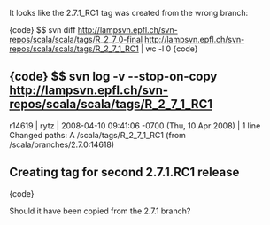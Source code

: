It looks like the 2.7.1_RC1 tag was created from the wrong branch:

{code}
$$ svn diff http://lampsvn.epfl.ch/svn-repos/scala/scala/tags/R_2_7_0-final http://lampsvn.epfl.ch/svn-repos/scala/scala/tags/R_2_7_1_RC1 | wc -l
0
{code}

{code}
$$ svn log -v --stop-on-copy http://lampsvn.epfl.ch/svn-repos/scala/scala/tags/R_2_7_1_RC1
------------------------------------------------------------------------
r14619 | rytz | 2008-04-10 09:41:06 -0700 (Thu, 10 Apr 2008) | 1 line
Changed paths:
   A /scala/tags/R_2_7_1_RC1 (from /scala/branches/2.7.0:14618)

Creating tag for second 2.7.1.RC1 release
------------------------------------------------------------------------
{code}

Should it have been copied from the 2.7.1 branch?


